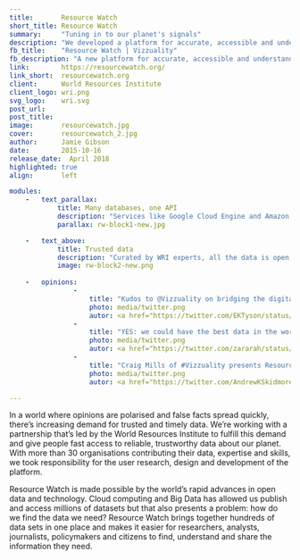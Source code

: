 ```yaml
---
title:       Resource Watch
short_title: Resource Watch
summary:     "Tuning in to our planet's signals"
description: "We developed a platform for accurate, accessible and understandable insights about our world, working with WRI and many other partners"
fb_title:    "Resource Watch | Vizzuality"
fb_description: "A new platform for accurate, accessible and understandable insights about our world" 
link:        https://resourcewatch.org/
link_short:  resourcewatch.org
client:      World Resources Institute
client_logo: wri.png
svg_logo:    wri.svg
post_url:    
post_title:  
image:       resourcewatch.jpg
cover:       resourcewatch_2.jpg
author:      Jamie Gibson
date:        2015-10-16
release_date:  April 2018
highlighted: true
align:       left

modules:
    -   text_parallax:
            title: Many databases, one API
            description: "Services like Google Cloud Engine and Amazon Web Services allow us to remotely access data sets from many different sources and tap into them when we need them. To access them all in a standard way you need an Application Programming Interface (API). We built the API that connects Resource Watch to all of the data sets you can find there, and we did it with open source technology so anyone can create new functionalities, add to it, and reuse it in other places. Right now, the API is being used to share data with <a href="https://www.globalforestwatch.org/">Global Forest Watch</a> and <a href="https://www.prepdata.org/">PREP</a>, as well as Resource Watch."
            parallax: rw-block1-new.jpg

    -   text_above:
            title: Trusted data
            description: "Curated by WRI experts, all the data is open, accessible and free so anyone can use it to understand the challenges that affect our society and planet. In our interconnected world, the problems we experience are often linked to one another and Resource Watch helps us explore how they are connected by overlaying data sets. We used Vega to support the creation of custom visualisations. Vega is deployed in the front end application, giving users the option to seamlessly build graphics that meet their specific requirements and share them exactly as they see them with the world. For an application that’s all about generating and sharing, it was perfect for our needs."
            image: rw-block2-new.png
                    
    -   opinions:
                - 
                    title: "Kudos to @Vizzuality on bridging the digital divide by prototyping SMS and audio data hotline! #EOESUMMIT15"
                    photo: media/twitter.png
                    autor: <a href="https://twitter.com/EKTyson/status/651762750197231616">Elizabeth Tyson</a>
                -   
                    title: "YES: we could have the best data in the world but if we don't tell compelling stories with it, nothing will change-@Vizzuality #EOESUMMIT15"
                    photo: media/twitter.png
                    autor: <a href="https://twitter.com/zararah/status/651759034706427908">Zara Rahman</a>
                -  
                    title: "Craig Mills of #Vizzuality presents Resourcewatch - great design for visualizing #WRI #GIS #remotesensing data and information"
                    photo: media/twitter.png
                    autor: <a href="https://twitter.com/AndrewKSkidmore/status/651762955806240769">Andrew Skidmore</a>

---
```

In a world where opinions are polarised and false facts spread quickly, there’s increasing demand for trusted and timely data. We’re working with a partnership that’s led by the World Resources Institute to fulfill this demand and give people fast access to reliable, trustworthy data about our planet. With more than 30 organisations contributing their data, expertise and skills, we took responsibility for the user research, design and development of the platform.

Resource Watch is made possible by the world’s rapid advances in open data and technology. Cloud computing and Big Data has allowed us publish and access millions of datasets but that also presents a problem: how do we find the data we need? Resource Watch brings together hundreds of data sets in one place and makes it easier for researchers, analysts, journalists, policymakers and citizens to find, understand and share the information they need. 
